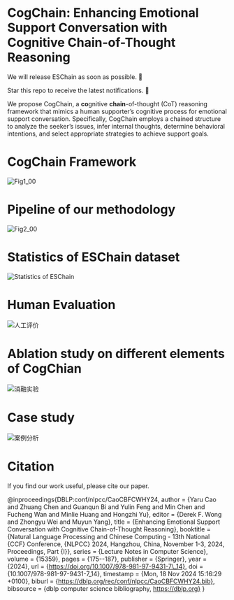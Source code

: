 # CogChain: Enhancing Emotional Support Conversation with Cognitive Chain-of-Thought Reasoning

We will release ESChain as soon as possible. 💪

Star this repo to receive the latest notifications. 🙌

We propose CogChain, a **co**gnitive **chain**-of-thought (CoT) reasoning framework that mimics a human supporter’s cognitive process for emotional support conversation. Specifically, CogChain employs a chained structure to analyze the seeker’s issues, infer internal thoughts, determine behavioral intentions, and select appropriate strategies to achieve support goals.

# CogChain Framework
![Fig1_00](https://github.com/user-attachments/assets/17be7457-a2e4-45a7-8734-3bc936965653)

# Pipeline of our methodology
![Fig2_00](https://github.com/user-attachments/assets/01116a9d-0b69-4f45-be53-43d3146e8a09)

# Statistics of ESChain dataset
![Statistics of ESChain](https://github.com/user-attachments/assets/caea498d-d5ab-49ea-8f62-cb009a9edac8)
# Human Evaluation
![人工评价](https://github.com/user-attachments/assets/11bd62f2-3483-47dc-99a3-02d0cee87ddb)
# Ablation study on different elements of CogChian
![消融实验](https://github.com/user-attachments/assets/af004c2d-faed-4e33-ac10-a7a36bc2b3dc)


# Case study
![案例分析](https://github.com/user-attachments/assets/9e64c7cf-0a1a-425b-ad00-406423a92d5f)


# Citation
If you find our work useful, please cite our paper.

@inproceedings{DBLP:conf/nlpcc/CaoCBFCWHY24,
  author       = {Yaru Cao and
                  Zhuang Chen and
                  Guanqun Bi and
                  Yulin Feng and
                  Min Chen and
                  Fucheng Wan and
                  Minlie Huang and
                  Hongzhi Yu},
  editor       = {Derek F. Wong and
                  Zhongyu Wei and
                  Muyun Yang},
  title        = {Enhancing Emotional Support Conversation with Cognitive Chain-of-Thought
                  Reasoning},
  booktitle    = {Natural Language Processing and Chinese Computing - 13th National
                  {CCF} Conference, {NLPCC} 2024, Hangzhou, China, November 1-3, 2024,
                  Proceedings, Part {I}},
  series       = {Lecture Notes in Computer Science},
  volume       = {15359},
  pages        = {175--187},
  publisher    = {Springer},
  year         = {2024},
  url          = {https://doi.org/10.1007/978-981-97-9431-7\_14},
  doi          = {10.1007/978-981-97-9431-7\_14},
  timestamp    = {Mon, 18 Nov 2024 15:16:29 +0100},
  biburl       = {https://dblp.org/rec/conf/nlpcc/CaoCBFCWHY24.bib},
  bibsource    = {dblp computer science bibliography, https://dblp.org}
}
